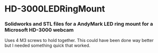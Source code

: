 # HD-3000LEDRingMount
### Solidworks and STL files for a AndyMark LED ring mount for a Microsoft HD-3000 webcam

Uses 4 M3 screws to hold together. This could have been done way better but I needed something quick that worked.


